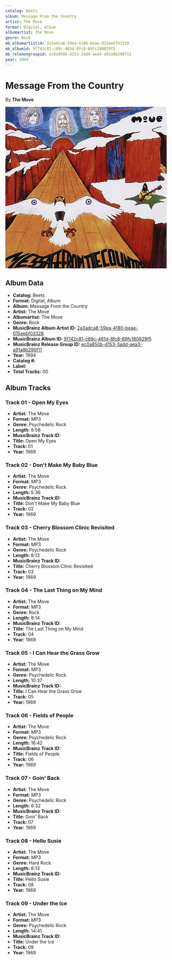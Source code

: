 ```yaml
---
catalog: Beets
album: Message From the Country
artist: The Move
format: Digital, Album
albumartist: The Move
genre: Rock
mb_albumartistid: 2a3adca8-59ea-4180-beae-015eebf03328
mb_albumid: 5f742c81-c69c-481d-8fc8-69fc180829f5
mb_releasegroupid: ec0a850b-d153-3add-aea3-a91a8b290f11
year: 1994
---
```


# Message From the Country

By **The Move**

![](../../assets/beetscovers/The_Move-Message_From_the_Country.jpg)

## Album Data

- **Catalog:** Beets
- **Format:** Digital, Album
- **Album:** Message From the Country
- **Artist:** The Move
- **Albumartist:** The Move
- **Genre:** Rock
- **MusicBrainz Album Artist ID:** [2a3adca8-59ea-4180-beae-015eebf03328](https://musicbrainz.org/artist/2a3adca8-59ea-4180-beae-015eebf03328)
- **MusicBrainz Album ID:** [5f742c81-c69c-481d-8fc8-69fc180829f5](https://musicbrainz.org/release/5f742c81-c69c-481d-8fc8-69fc180829f5)
- **MusicBrainz Release Group ID:** [ec0a850b-d153-3add-aea3-a91a8b290f11](https://musicbrainz.org/release-group/ec0a850b-d153-3add-aea3-a91a8b290f11)
- **Year:** 1994
- **Catalog #:** 
- **Label:** 
- **Total Tracks:** 00

## Album Tracks

### Track 01 - Open My Eyes

- **Artist:** The Move
- **Format:** MP3
- **Genre:** Psychedelic Rock
- **Length:** 6:58
- **MusicBrainz Track ID:** [](https://musicbrainz.org/recording/)
- **Title:** Open My Eyes
- **Track:** 01
- **Year:** 1969

### Track 02 - Don't Make My Baby Blue

- **Artist:** The Move
- **Format:** MP3
- **Genre:** Psychedelic Rock
- **Length:** 5:36
- **MusicBrainz Track ID:** [](https://musicbrainz.org/recording/)
- **Title:** Don't Make My Baby Blue
- **Track:** 02
- **Year:** 1969

### Track 03 - Cherry Blossom Clinic Revisited

- **Artist:** The Move
- **Format:** MP3
- **Genre:** Psychedelic Rock
- **Length:** 8:13
- **MusicBrainz Track ID:** [](https://musicbrainz.org/recording/)
- **Title:** Cherry Blossom Clinic Revisited
- **Track:** 03
- **Year:** 1969

### Track 04 - The Last Thing on My Mind

- **Artist:** The Move
- **Format:** MP3
- **Genre:** Rock
- **Length:** 8:14
- **MusicBrainz Track ID:** [](https://musicbrainz.org/recording/)
- **Title:** The Last Thing on My Mind
- **Track:** 04
- **Year:** 1969

### Track 05 - I Can Hear the Grass Grow

- **Artist:** The Move
- **Format:** MP3
- **Genre:** Psychedelic Rock
- **Length:** 10:37
- **MusicBrainz Track ID:** [](https://musicbrainz.org/recording/)
- **Title:** I Can Hear the Grass Grow
- **Track:** 05
- **Year:** 1969

### Track 06 - Fields of People

- **Artist:** The Move
- **Format:** MP3
- **Genre:** Psychedelic Rock
- **Length:** 16:42
- **MusicBrainz Track ID:** [](https://musicbrainz.org/recording/)
- **Title:** Fields of People
- **Track:** 06
- **Year:** 1969

### Track 07 - Goin' Back

- **Artist:** The Move
- **Format:** MP3
- **Genre:** Psychedelic Rock
- **Length:** 6:32
- **MusicBrainz Track ID:** [](https://musicbrainz.org/recording/)
- **Title:** Goin' Back
- **Track:** 07
- **Year:** 1969

### Track 08 - Hello Susie

- **Artist:** The Move
- **Format:** MP3
- **Genre:** Hard Rock
- **Length:** 6:13
- **MusicBrainz Track ID:** [](https://musicbrainz.org/recording/)
- **Title:** Hello Susie
- **Track:** 08
- **Year:** 1969

### Track 09 - Under the Ice

- **Artist:** The Move
- **Format:** MP3
- **Genre:** Psychedelic Rock
- **Length:** 14:41
- **MusicBrainz Track ID:** [](https://musicbrainz.org/recording/)
- **Title:** Under the Ice
- **Track:** 09
- **Year:** 1969

